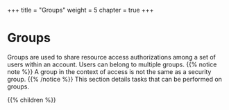 +++
title = "Groups"
weight = 5
chapter = true
+++


# Groups
Groups are used to share resource access authorizations among a set of users within an account. Users can belong to multiple groups.
{{% notice note %}}
A group in the context of access is not the same as a security group. 
{{% /notice %}}
This section details tasks that can be performed on groups. 



{{% children %}}
